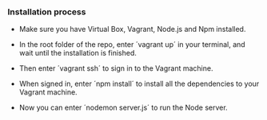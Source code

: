 ### Installation process


* Make sure you have Virtual Box, Vagrant, Node.js and Npm installed.

* In the root folder of the repo, enter ´vagrant up´ in your terminal, and wait until the installation is finished.

* Then enter ´vagrant ssh´ to sign in to the Vagrant machine.

* When signed in, enter ´npm install´ to install all the dependencies to your Vagrant machine.

* Now you can enter ´nodemon server.js´ to run the Node server.


